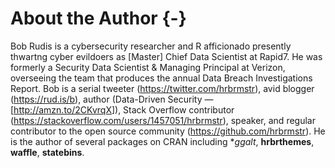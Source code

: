 # About the Author {-}

Bob Rudis is a cybersecurity researcher and R afficionado presently thwartng cyber evildoers as [Master] Chief Data Scientist at Rapid7. He was formerly a Security Data Scientist & Managing Principal at Verizon, overseeing the team that produces the annual Data Breach Investigations Report. Bob is a serial tweeter (<https://twitter.com/hrbrmstr>), avid blogger (<https://rud.is/b>), author (Data-Driven Security — [<http://amzn.to/2CKvrqX>]), Stack Overflow contributor (<https://stackoverflow.com/users/1457051/hrbrmstr>), speaker, and regular contributor to the open source community (<https://github.com/hrbrmstr>). He is the author of several packages on CRAN including **ggalt*, **hrbrthemes**, **waffle**, **statebins**.
